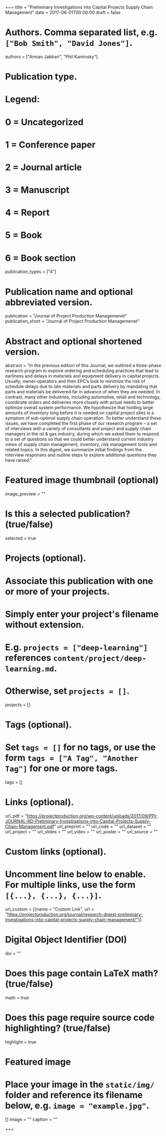 +++
title = "Preliminary Investigations into Capital Projects Supply Chain Management"
date = 2017-06-01T00:00:00
draft = false

# Authors. Comma separated list, e.g. `["Bob Smith", "David Jones"]`.
authors = ["Arman Jabbari", "Phil Kaminsky"]

# Publication type.
# Legend:
# 0 = Uncategorized
# 1 = Conference paper
# 2 = Journal article
# 3 = Manuscript
# 4 = Report
# 5 = Book
# 6 = Book section
publication_types = ["4"]

# Publication name and optional abbreviated version.
publication = "Journal of Project Production Managemenet"
publication_short = "Journal of Project Production Managemenet"

# Abstract and optional shortened version.
abstract = "In the previous edition of this Journal, we outlined a three-phase research program to explore ordering and scheduling practices that lead to earliness and delays in materials and equipment delivery in capital projects. Usually, owner-operators and their EPC’s look to minimize the risk of schedule delays due to late materials and parts delivery by mandating that parts and materials be delivered far in advance of when they are needed. In contrast, many other industries, including automotive, retail and technology, coordinate orders and deliveries more closely with actual needs to better optimize overall system performance. We hypothesize that holding large amounts of inventory long before it is needed on capital project sites is a symptom of sub-optimal supply chain operation. To better understand these issues, we have completed the first phase of our research program – a set of interviews with a variety of consultants and project and supply chain managers in the oil & gas industry, during which we asked them to respond to a set of questions so that we could better understand current industry views of supply chain management, inventory, risk management tools and related topics. In this digest, we summarize initial findings from the interview responses and outline steps to explore additional questions they have raised."

# Featured image thumbnail (optional)
image_preview = ""

# Is this a selected publication? (true/false)
selected = true

# Projects (optional).
#   Associate this publication with one or more of your projects.
#   Simply enter your project's filename without extension.
#   E.g. `projects = ["deep-learning"]` references `content/project/deep-learning.md`.
#   Otherwise, set `projects = []`.
projects = []

# Tags (optional).
#   Set `tags = []` for no tags, or use the form `tags = ["A Tag", "Another Tag"]` for one or more tags.
tags = []

# Links (optional).
url_pdf = "https://projectproduction.org/wp-content/uploads/2017/09/PPI-JOURNAL-RD-Preliminary-Investigations-into-Capital-Projects-Supply-Chain-Management.pdf"
url_preprint = ""
url_code = ""
url_dataset = ""
url_project = ""
url_slides = ""
url_video = ""
url_poster = ""
url_source = ""

# Custom links (optional).
#   Uncomment line below to enable. For multiple links, use the form `[{...}, {...}, {...}]`.
url_custom = [{name = "Custom Link", url = "https://projectproduction.org/journal/research-digest-preliminary-investigations-into-capital-projects-supply-chain-management/"}]

# Digital Object Identifier (DOI)
doi = ""

# Does this page contain LaTeX math? (true/false)
math = true

# Does this page require source code highlighting? (true/false)
highlight = true

# Featured image
# Place your image in the `static/img/` folder and reference its filename below, e.g. `image = "example.jpg"`.
[]
image = ""
caption = ""

+++


